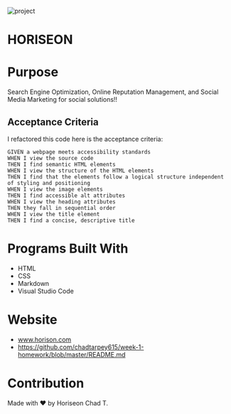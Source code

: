 ![project](assets/images/digital-marketing-meeting.jpg)
# HORISEON

# Purpose
Search Engine Optimization, Online Reputation Management, and Social Media Marketing for social solutions!!

## Acceptance Criteria

I refactored this code here is the acceptance criteria:

```
GIVEN a webpage meets accessibility standards
WHEN I view the source code
THEN I find semantic HTML elements
WHEN I view the structure of the HTML elements
THEN I find that the elements follow a logical structure independent of styling and positioning
WHEN I view the image elements
THEN I find accessible alt attributes
WHEN I view the heading attributes
THEN they fall in sequential order
WHEN I view the title element
THEN I find a concise, descriptive title
```



# Programs Built With
* HTML
* CSS
* Markdown
* Visual Studio Code

# Website
* www.horison.com
* https://github.com/chadtarpey615/week-1-homework/blob/master/README.md

# Contribution
Made with ❤️️ by Horiseon
Chad T. 
